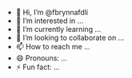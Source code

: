 - 👋 Hi, I’m @fbrynnafdli
- 👀 I’m interested in ...
- 🌱 I’m currently learning ...
- 💞️ I’m looking to collaborate on ...
- 📫 How to reach me ...
- 😄 Pronouns: ...
- ⚡ Fun fact: ...

<!---
fbrynnafdli/fbrynnafdli is a ✨ special ✨ repository because its `README.md` (this file) appears on your GitHub profile.
You can click the Preview link to take a look at your changes.
--->
